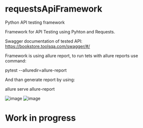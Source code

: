# requestsApiFramework
Python API testing framework

Framework for API Testing using Pyhton and Requests.

Swagger documentation of tested API:
https://bookstore.toolsqa.com/swagger/#/

Framework is using allure report, to run tets with allure reports use command:

pytest --alluredir=allure-report

And than generate report by using:

allure serve allure-report

![image](https://user-images.githubusercontent.com/46795587/189518998-ad60bc8e-0547-4600-957f-41ea743852b2.png)
![image](https://user-images.githubusercontent.com/46795587/189519009-66676494-180c-4519-b06d-8d27e9d816c8.png)


# Work in progress
